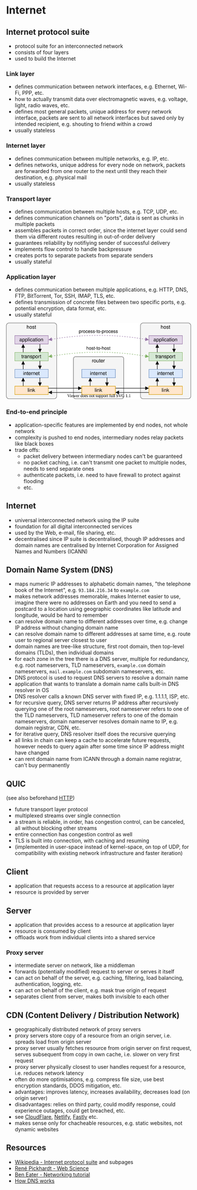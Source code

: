# Internet



## Internet protocol suite

- protocol suite for an interconnected network
- consists of four layers
- used to build the Internet

### Link layer

- defines communication between network interfaces, e.g. Ethernet, Wi-Fi, PPP, etc.
- how to actually transmit data over electromagnetic waves, e.g. voltage, light, radio waves, etc.
- defines most general packets, unique address for every network interface, packets are sent to all network interfaces but saved only by intended recipient, e.g. shouting to friend within a crowd
- usually stateless

### Internet layer

- defines communication between multiple networks, e.g. IP, etc.
- defines networks, unique address for every node on network, packets are forwarded from one router to the next until they reach their destination, e.g. physical mail
- usually stateless

### Transport layer

- defines communication between multiple hosts, e.g. TCP, UDP, etc.
- defines communication channels on "ports", data is sent as chunks in multiple packets
- assembles packets in correct order, since the internet layer could send them via different routes resulting in out-of-order delivery
- guarantees reliability by notifiying sender of successful delivery
- implements flow control to handle backpressure
- creates ports to separate packets from separate senders
- usually stateful

### Application layer

- defines communication between multiple applications, e.g. HTTP, DNS, FTP, BitTorrent, Tor, SSH, IMAP, TLS, etc.
- defines transmission of concrete files between two specific ports, e.g. potential encryption, data format, etc.
- usually stateful

![The four layers of the Internet protocol suite](static/iplayers.svg)

### End-to-end principle

- application-specific features are implemented by end nodes, not whole network
- complexity is pushed to end nodes, intermediary nodes relay packets like black boxes
- trade offs:
  - packet delivery between intermediary nodes can't be guaranteed
  - no packet caching, i.e. can't transmit one packet to multiple nodes, needs to send separate ones
  - authenticate packets, i.e. need to have firewall to protect against flooding
  - etc.



## Internet

- universal interconnected network using the IP suite
- foundation for all digital interconnected services
- used by the Web, e-mail, file sharing, etc.  
- decentralised since IP suite is decentralised, though IP addresses and domain names are centralised by Internet Corporation for Assigned Names and Numbers (ICANN)



## Domain Name System (DNS)

- maps numeric IP addresses to alphabetic domain names, "the telephone book of the Internet", e.g. `93.184.216.34` to `example.com`
- makes network addresses memorable, makes Internet easier to use, imagine there were no addresses on Earth and you need to send a postcard to a location using geographic coordinates like latitude and longitude, would be hard to remember
- can resolve domain name to different addresses over time, e.g. change IP address without changing domain name
- can resolve domain name to different addresses at same time, e.g. route user to regional server closest to user
- domain names are tree-like structure, first root domain, then top-level domains (TLDs), then individual domains
- for each zone in the tree there is a DNS server, multiple for redundancy, e.g. root nameservers, TLD nameservers, `example.com` domain nameservers, `mail.example.com` subdomain nameservers, etc.
- DNS protocol is used to request DNS servers to resolve a domain name
- application that wants to translate a domain name calls built-in DNS resolver in OS
- DNS resolver calls a known DNS server with fixed IP, e.g. 1.1.1.1, ISP, etc.
- for recursive query, DNS server returns IP address after recursively querying one of the root nameservers, root nameserver refers to one of the TLD nameservers, TLD nameserver refers to one of the domain nameservers, domain nameserver resolves domain name to IP, e.g. domain registrar, CDN, etc.
- for iterative query, DNS resolver itself does the recursive querying
- all links in chain can keep a cache to accelerate future requests, however needs to query again after some time since IP address might have changed
- can rent domain name from ICANN through a domain name registrar, can't buy permanently



## QUIC

(see also beforehand [HTTP](#))

- future transport layer protocol
- multiplexed streams over single connection
- a stream is reliable, in order, has congestion control, can be canceled, all without blocking other streams
- entire connection has congestion control as well
- TLS is built into connection, with caching and resuming
- (implemented in user-space instead of kernel-space, on top of UDP, for compatibility with existing network infrastructure and faster iteration)



## Client

- application that requests access to a resource at application layer
- resource is provided by server



## Server

- application that provides access to a resource at application layer
- resource is consumed by client
- offloads work from individual clients into a shared service

### Proxy server

- intermediate server on network, like a middleman
- forwards (potentially modified) request to server or serves it itself
- can act on behalf of the server, e.g. caching, filtering, load balancing, authentication, logging, etc.
- can act on behalf of the client, e.g. mask true origin of request
- separates client from server, makes both invisible to each other

## CDN (Content Delivery / Distribution Network)

- geographically distributed network of proxy servers
- proxy servers store copy of a resource from an origin server, i.e. spreads load from origin server
- proxy server usually fetches resource from origin server on first request, serves subsequent from copy in own cache, i.e. slower on very first request
- proxy server physically closest to user handles request for a resource, i.e. reduces network latency
- often do more optimisations, e.g. compress file size, use best encryption standards, DDOS mitigation, etc.
- advantages: improves latency, increases availability, decreases load (on origin server)
- disadvantages: relies on third party, could modify response, could experience outages, could get breached, etc.
- see [CloudFlare](https://cloudflare.com/), [Netlify](https://www.netlify.com/), [Fastly](https://www.fastly.com/) etc.
- makes sense only for chacheable resources, e.g. static websites, not dynamic websites



## Resources

- [Wikipedia - Internet protocol suite](https://en.wikipedia.org/wiki/Internet_protocol_suite) and subpages
- [René Pickhardt - Web Science](https://en.wikiversity.org/wiki/Web_Science)
- [Ben Eater - Networking tutorial](https://www.youtube.com/playlist?list=PLowKtXNTBypH19whXTVoG3oKSuOcw_XeW)
- [How DNS works](https://howdns.works/)